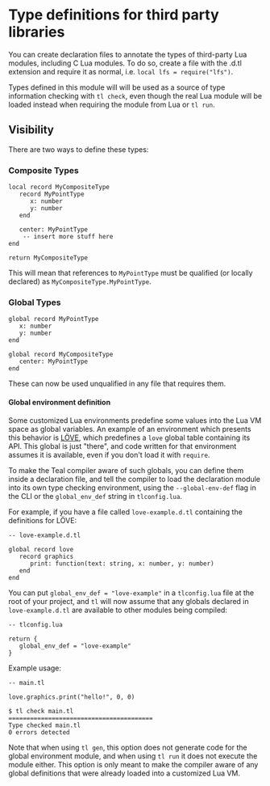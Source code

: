 # Type definitions for third party libraries

You can create declaration files to annotate the types of third-party Lua
modules, including C Lua modules. To do so, create a file with the .d.tl
extension and require it as normal, i.e. `local lfs = require("lfs")`.

Types defined in this module will will be used as a source of type information 
checking with `tl check`, even though the real Lua module will be loaded
instead when requiring the module from Lua or `tl run`.

## Visibility

There are two ways to define these types:

### Composite Types

```
local record MyCompositeType
   record MyPointType
      x: number
      y: number
   end

   center: MyPointType
    -- insert more stuff here
end

return MyCompositeType
```

This will mean that references to `MyPointType` must be qualified (or locally declared) as
`MyCompositeType.MyPointType`.

### Global Types

```
global record MyPointType
   x: number
   y: number
end

global record MyCompositeType
   center: MyPointType
end
```

These can now be used unqualified in any file that requires them.

#### Global environment definition

Some customized Lua environments predefine some values into the Lua VM
space as global variables. An example of an environment
which presents this behavior is [LÖVE](https://love2d.org),
which predefines a `love` global table containing its API. This global is
just "there", and code written for that environment assumes it is available,
even if you don't load it with `require`.

To make the Teal compiler aware of such globals, you can define them
inside a declaration file, and tell the compiler to load the declaration module into its own type
checking environment, using the `--global-env-def` flag in the CLI or the
`global_env_def` string in `tlconfig.lua`.

For example, if you have a file called `love-example.d.tl` containing the
definitions for LÖVE:

```
-- love-example.d.tl

global record love
   record graphics
      print: function(text: string, x: number, y: number)
   end
end
```

You can put `global_env_def = "love-example"` in a `tlconfig.lua` file at
the root of your project, and `tl` will now assume that any globals declared
in `love-example.d.tl` are available to other modules being compiled:

```
-- tlconfig.lua

return {
   global_env_def = "love-example"
}
```

Example usage:

```
-- main.tl

love.graphics.print("hello!", 0, 0)
```

```
$ tl check main.tl
========================================
Type checked main.tl
0 errors detected
```

Note that when using `tl gen`, this option does not generate code for the
global environment module, and when using `tl run` it does not execute the
module either. This option is only meant to make the compiler aware of any
global definitions that were already loaded into a customized Lua VM.
